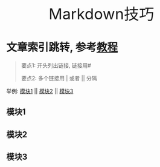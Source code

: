 <p align='center' style='font-size:40px'>Markdown技巧</p>

# 文章索引跳转, 参考[教程](https://www.lianxh.cn/details/1018.html)

> 要点1: 开头列出链接, 链接用#
>
> 要点2: 多个链接用 | 或者 || 分隔

举例: [模块1](#模块1) || [模块2](#模块2) || [模块3](#模块3)

## 模块1

## 模块2

## 模块3
